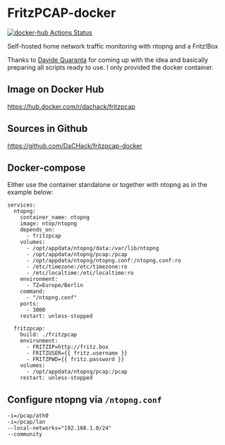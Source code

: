 # FritzPCAP-docker
[![docker-hub Actions Status](https://github.com/dachack/fritzpcap-docker/workflows/docker-hub/badge.svg)](https://github.com/dachack/fritzpcap-docker/actions)

Self-hosted home network traffic monitoring with ntopng and a Fritz!Box

Thanks to [Davide Quaranta](https://davquar.it/post/self-hosting/ntopng-fritzbox-monitoring/) for coming up with the idea and basically preparing all scripts ready to use.
I only provided the docker container.

## Image on Docker Hub
https://hub.docker.com/r/dachack/fritzpcap

## Sources in Github
https://github.com/DaCHack/fritzpcap-docker

## Docker-compose
Either use the container standalone or together with ntopng as in the example below:
```
services:
  ntopng:
    container_name: ntopng
    image: ntop/ntopng
    depends_on:
      - fritzpcap
    volumes:
      - /opt/appdata/ntopng/data:/var/lib/ntopng
      - /opt/appdata/ntopng/pcap:/pcap
      - /opt/appdata/ntopng/ntopng.conf:/ntopng.conf:ro
      - /etc/timezone:/etc/timezone:ro
      - /etc/localtime:/etc/localtime:ro
    environment:
      - TZ=Europe/Berlin
    command:
      - "/ntopng.conf"
    ports:
      - 3000
    restart: unless-stopped

  fritzpcap:
    build: ./fritzpcap
    environment:
      - FRITZIP=http://fritz.box
      - FRITZUSER={{ fritz.username }}
      - FRITZPWD={{ fritz.password }}
    volumes:
      - /opt/appdata/ntopng/pcap:/pcap
    restart: unless-stopped
```

## Configure ntopng via `/ntopng.conf`
```
-i=/pcap/ath0
-i=/pcap/lan
--local-networks="192.168.1.0/24"
--community
```

